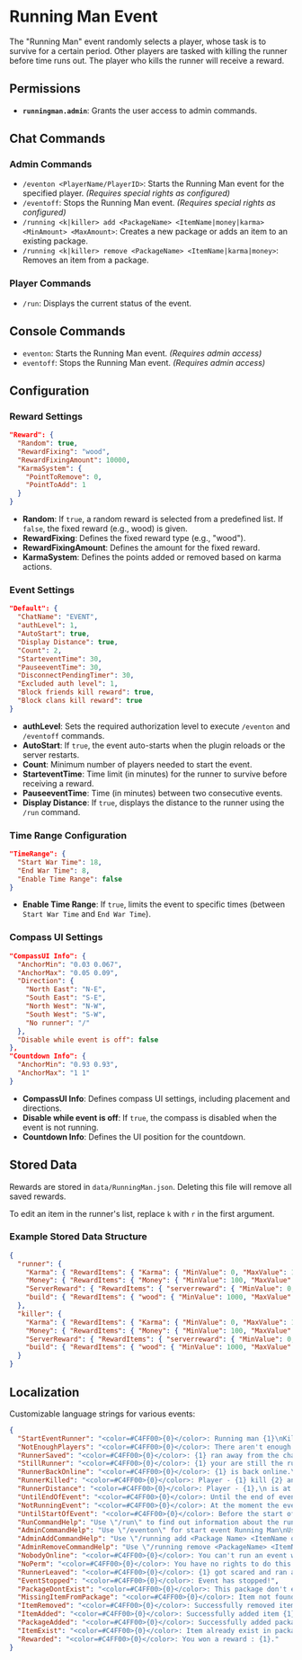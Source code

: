 
# Running Man Event

The "Running Man" event randomly selects a player, whose task is to survive for a certain period. Other players are tasked with killing the runner before time runs out. The player who kills the runner will receive a reward.

## Permissions

- **`runningman.admin`**: Grants the user access to admin commands.

## Chat Commands

### Admin Commands

- `/eventon <PlayerName/PlayerID>`: Starts the Running Man event for the specified player. *(Requires special rights as configured)*
- `/eventoff`: Stops the Running Man event. *(Requires special rights as configured)*
- `/running <k|killer> add <PackageName> <ItemName|money|karma> <MinAmount> <MaxAmount>`: Creates a new package or adds an item to an existing package.
- `/running <k|killer> remove <PackageName> <ItemName|karma|money>`: Removes an item from a package.

### Player Commands

- `/run`: Displays the current status of the event.

## Console Commands

- `eventon`: Starts the Running Man event. *(Requires admin access)*
- `eventoff`: Stops the Running Man event. *(Requires admin access)*

## Configuration

### Reward Settings

```json
"Reward": {
  "Random": true,
  "RewardFixing": "wood",
  "RewardFixingAmount": 10000,
  "KarmaSystem": {
    "PointToRemove": 0,
    "PointToAdd": 1
  }
}
```

- **Random**: If `true`, a random reward is selected from a predefined list. If `false`, the fixed reward (e.g., wood) is given.
- **RewardFixing**: Defines the fixed reward type (e.g., "wood").
- **RewardFixingAmount**: Defines the amount for the fixed reward.
- **KarmaSystem**: Defines the points added or removed based on karma actions.

### Event Settings

```json
"Default": {
  "ChatName": "EVENT",
  "authLevel": 1,
  "AutoStart": true,
  "Display Distance": true,
  "Count": 2,
  "StarteventTime": 30,
  "PauseeventTime": 30,
  "DisconnectPendingTimer": 30,
  "Excluded auth level": 1,
  "Block friends kill reward": true,
  "Block clans kill reward": true
}
```

- **authLevel**: Sets the required authorization level to execute `/eventon` and `/eventoff` commands.
- **AutoStart**: If `true`, the event auto-starts when the plugin reloads or the server restarts.
- **Count**: Minimum number of players needed to start the event.
- **StarteventTime**: Time limit (in minutes) for the runner to survive before receiving a reward.
- **PauseeventTime**: Time (in minutes) between two consecutive events.
- **Display Distance**: If `true`, displays the distance to the runner using the `/run` command.

### Time Range Configuration

```json
"TimeRange": {
  "Start War Time": 18,
  "End War Time": 8,
  "Enable Time Range": false
}
```

- **Enable Time Range**: If `true`, limits the event to specific times (between `Start War Time` and `End War Time`).

### Compass UI Settings

```json
"CompassUI Info": {
  "AnchorMin": "0.03 0.067",
  "AnchorMax": "0.05 0.09",
  "Direction": {
    "North East": "N-E",
    "South East": "S-E",
    "North West": "N-W",
    "South West": "S-W",
    "No runner": "/"
  },
  "Disable while event is off": false
},
"Countdown Info": {
  "AnchorMin": "0.93 0.93",
  "AnchorMax": "1 1"
}
```

- **CompassUI Info**: Defines compass UI settings, including placement and directions.
- **Disable while event is off**: If `true`, the compass is disabled when the event is not running.
- **Countdown Info**: Defines the UI position for the countdown.

## Stored Data

Rewards are stored in `data/RunningMan.json`. Deleting this file will remove all saved rewards.

To edit an item in the runner's list, replace `k` with `r` in the first argument.

### Example Stored Data Structure

```json
{
  "runner": {
    "Karma": { "RewardItems": { "Karma": { "MinValue": 0, "MaxValue": 1 } } },
    "Money": { "RewardItems": { "Money": { "MinValue": 100, "MaxValue": 1000 } } },
    "ServerReward": { "RewardItems": { "serverreward": { "MinValue": 0, "MaxValue": 1 } } },
    "build": { "RewardItems": { "wood": { "MinValue": 1000, "MaxValue": 10000 }, "stones": { "MinValue": 1000, "MaxValue": 10000 } } }
  },
  "killer": {
    "Karma": { "RewardItems": { "Karma": { "MinValue": 0, "MaxValue": 1 } } },
    "Money": { "RewardItems": { "Money": { "MinValue": 100, "MaxValue": 1000 } } },
    "ServerReward": { "RewardItems": { "serverreward": { "MinValue": 0, "MaxValue": 1 } } },
    "build": { "RewardItems": { "wood": { "MinValue": 1000, "MaxValue": 10000 }, "stones": { "MinValue": 1000, "MaxValue": 10000 } } }
  }
}
```

## Localization

Customizable language strings for various events:

```json
{
  "StartEventRunner": "<color=#C4FF00>{0}</color>: Running man {1}\nKill him and get the reward!\nCommand: /run - to know the distance to the target.",
  "NotEnoughPlayers": "<color=#C4FF00>{0}</color>: There aren't enough players to start the event.",
  "RunnerSaved": "<color=#C4FF00>{0}</color>: {1} ran away from the chase and received a reward!",
  "StillRunner": "<color=#C4FF00>{0}</color>: {1} your are still the runner.",
  "RunnerBackOnline": "<color=#C4FF00>{0}</color>: {1} is back online.\nKill him and get the reward!",
  "RunnerKilled": "<color=#C4FF00>{0}</color>: Player - {1} kill {2} and received a reward!",
  "RunnerDistance": "<color=#C4FF00>{0}</color>: Player - {1},\n is at a distance of {2}\nKill him and get the reward!",
  "UntilEndOfEvent": "<color=#C4FF00>{0}</color>: Until the end of event left: {1} minutes",
  "NotRunningEvent": "<color=#C4FF00>{0}</color>: At the moment the event is not running",
  "UntilStartOfEvent": "<color=#C4FF00>{0}</color>: Before the start of the event remained: {1} minutes",
  "RunCommandHelp": "Use \"/run\" to find out information about the running man",
  "AdminCommandHelp": "Use \"/eventon\" for start event Running Man\nUse \"/eventoff\" for start event Running Man",
  "AdminAddCommandHelp": "Use \"/running add <Package Name> <ItemName or money or karma> <MinAmount> <MaxAmount>\" to add item.",
  "AdminRemoveCommandHelp": "Use \"/running remove <PackageName> <ItemName or karma or money>\" to remove item.",
  "NobodyOnline": "<color=#C4FF00>{0}</color>: You can't run an event while there is nobody online",
  "NoPerm": "<color=#C4FF00>{0}</color>: You have no rights to do this!",
  "RunnerLeaved": "<color=#C4FF00>{0}</color>: {1} got scared and ran away!",
  "EventStopped": "<color=#C4FF00>{0}</color>: Event has stopped!",
  "PackageDontExist": "<color=#C4FF00>{0}</color>: This package don't exist.",
  "MissingItemFromPackage": "<color=#C4FF00>{0}</color>: Item not found in package.",
  "ItemRemoved": "<color=#C4FF00>{0}</color>: Successfully removed item {1}.",
  "ItemAdded": "<color=#C4FF00>{0}</color>: Successfully added item {1} to package {2}.",
  "PackageAdded": "<color=#C4FF00>{0}</color>: Successfully added package {1} and inserted item to it.",
  "ItemExist": "<color=#C4FF00>{0}</color>: Item already exist in package.",
  "Rewarded": "<color=#C4FF00>{0}</color>: You won a reward : {1}."
}
```

